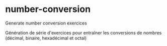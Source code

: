 # number-conversion
Generate number conversion exercices 

Génération de série d'exercices pour entraîner les conversions de nombres (décimal, binaire, hexadécimal et octal)
